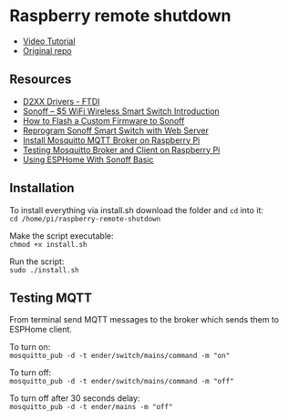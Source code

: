 # Raspberry remote shutdown
 

 - [Video Tutorial](https://youtu.be/WR0WdTBQJGo)   
 - [Original repo](https://github.com/SensorsIot/Raspberry-remote-shutdown)   

## Resources

- [D2XX Drivers - FTDI](https://ftdichip.com/drivers/d2xx-drivers/)
- [Sonoff – $5 WiFi Wireless Smart Switch Introduction](https://randomnerdtutorials.com/sonoff-5-wifi-wireless-smart-switch-introduction/)
- [How to Flash a Custom Firmware to Sonoff](https://randomnerdtutorials.com/how-to-flash-a-custom-firmware-to-sonoff/)
- [Reprogram Sonoff Smart Switch with Web Server](https://randomnerdtutorials.com/reprogram-sonoff-smart-switch-with-web-server/)
- [Install Mosquitto MQTT Broker on Raspberry Pi](https://randomnerdtutorials.com/how-to-install-mosquitto-broker-on-raspberry-pi/)
- [Testing Mosquitto Broker and Client on Raspberry Pi](https://randomnerdtutorials.com/testing-mosquitto-broker-and-client-on-raspbbery-pi/)
- [Using ESPHome With Sonoff Basic](https://esphome.io/devices/sonoff_basic.html)

## Installation 

To install everything via install.sh download the folder and ``` cd ``` into it:   
``` cd /home/pi/raspberry-remote-shutdown ```   

Make the script executable:   
``` chmod +x install.sh ```   

Run the script:    
``` sudo ./install.sh ```   

## Testing MQTT

From terminal send MQTT messages to the broker which sends them to ESPHome client.    

To turn on:   
``` mosquitto_pub -d -t ender/switch/mains/command -m "on" ```   

To turn off:   
``` mosquitto_pub -d -t ender/switch/mains/command -m "off" ```   

To turn off after 30 seconds delay:   
``` mosquitto_pub -d -t ender/mains -m "off" ```   

